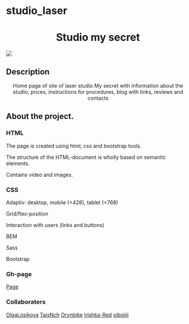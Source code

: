# studio_laser

<h1 align="center">Studio my secret</h1>
  
<img src="https://github.com/eeromanova/studio_laser/raw/main/assets/images/studio.png">

## Description

<p align="center">Home page of site of laser studio My secret with information about the studio, prices, instructions for procedures, blog with links, reviews and contacts</p>


## About the project.

### HTML

<p>The page is created using html, css and bootstrap tools.</p>
<p>The structure of the HTML-document is wholly based on semantic elements.</p>
<p>Contains video and images.</p>

### CSS

<p>Adaptiv: desktop, mobile (<428), tablet (<768)</p>
<p>Grid/flex-position</p>
<p>Interaction with users (links and buttons)</p>
<p>BEM</p>
<p>Sass</p>
<p>Bootstrap</p>

### Gh-page

<a href="https://eeromanova.github.io/studio_laser/">Page</a>

### Collaboraters

<a href="https://github.com/OlgaLosikova">OlgaLosikova</a>
<a href="https://github.com/TaisNch">TaisNch</a>
<a href="https://github.com/Orynbike">Orynbike</a>
<a href="https://github.com/Irishka-Red">Irishka-Red</a>
<a href="https://github.com/oiboiiii">oiboiiii</a>
